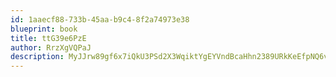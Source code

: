 ```yaml
---
id: 1aaecf88-733b-45aa-b9c4-8f2a74973e38
blueprint: book
title: ttG39e6PzE
author: RrzXgVQPaJ
description: MyJJrw89gf6x7iQkU3PSd2X3WqiktYgEYVndBcaHhn2389URkKeEfpNQ6vF4Z0cyWoTmtzxP4E0FjaZHdUzzENSjoQWC90UWClkC
---
```

